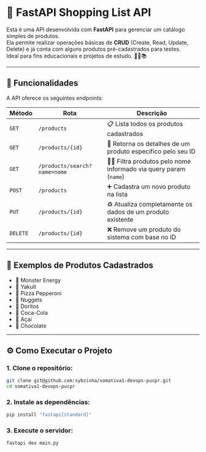 # 🛒 FastAPI Shopping List API

Esta é uma API desenvolvida com **FastAPI** para gerenciar um catálogo simples de produtos.  
Ela permite realizar operações básicas de **CRUD** (Create, Read, Update, Delete) e já conta com alguns produtos pré-cadastrados para testes.  
Ideal para fins educacionais e projetos de estudo. 👨‍💻📚

---

## 📌 Funcionalidades

A API oferece os seguintes endpoints:

| Método   | Rota                          | Descrição                                                                 |
|----------|-------------------------------|---------------------------------------------------------------------------|
| `GET`    | `/products`                   | 📋 Lista todos os produtos cadastrados                                    |
| `GET`    | `/products/{id}`              | 🔎 Retorna os detalhes de um produto específico pelo seu ID               |
| `GET`    | `/products/search?name=nome`  | 🕵️‍♀️ Filtra produtos pelo nome informado via query param (`name`)       |
| `POST`   | `/products`                   | ➕ Cadastra um novo produto na lista                                       |
| `PUT`    | `/products/{id}`              | ♻️ Atualiza completamente os dados de um produto existente                |
| `DELETE` | `/products/{id}`              | ❌ Remove um produto do sistema com base no ID                            |

---

## 🧾 Exemplos de Produtos Cadastrados

- 🧃 Monster Energy  
- 🧁 Yakult 
- 🍕 Pizza Pepperoni  
- 🐔 Nuggets  
- 🌮 Doritos 
- 🥤 Coca-Cola
- 💜 Açaí
- 🍫 Chocolate 

---

## ⚙️ Como Executar o Projeto

### 1. Clone o repositório:
```bash
git clone git@github.com:sybzinha/somativa1-devops-pucpr.git
cd somativa1-devops-pucpr
```

### 2. Instale as dependências:
```bash
pip install "fastapi[standard]"
```

### 3. Execute o servidor:
```bash
fastapi dev main.py 
```